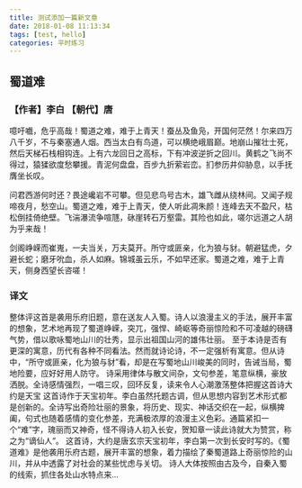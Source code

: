 ```yaml
---
title: 测试添加一篇新文章
date: 2018-01-08 11:13:34
tags: [test, hello]
categories: 平时练习
---
```


## 蜀道难

### 【作者】李白 【朝代】唐

噫吁嚱，危乎高哉！蜀道之难，难于上青天！蚕丛及鱼凫，开国何茫然！<!--more-->尔来四万八千岁，不与秦塞通人烟。西当太白有鸟道，可以横绝峨眉巅。地崩山摧壮士死，然后天梯石栈相钩连。上有六龙回日之高标，下有冲波逆折之回川。黄鹤之飞尚不得过，猿猱欲度愁攀援。青泥何盘盘，百步九折萦岩峦。扪参历井仰胁息，以手抚膺坐长叹。

问君西游何时还？畏途巉岩不可攀。但见悲鸟号古木，雄飞雌从绕林间。又闻子规啼夜月，愁空山。蜀道之难，难于上青天，使人听此凋朱颜！连峰去天不盈尺，枯松倒挂倚绝壁。飞湍瀑流争喧豗，砯崖转石万壑雷。其险也如此，嗟尔远道之人胡为乎来哉！

剑阁峥嵘而崔嵬，一夫当关，万夫莫开。所守或匪亲，化为狼与豺。朝避猛虎，夕避长蛇；磨牙吮血，杀人如麻。锦城虽云乐，不如早还家。蜀道之难，难于上青天，侧身西望长咨嗟！

### 译文

整体评这首是袭用乐府旧题，意在送友人入蜀。诗人以浪漫主义的手法，展开丰富的想象，艺术地再现了蜀道峥嵘，突兀，强悍、崎岖等奇丽惊险和不可凌越的磅礴气势，借以歌咏蜀地山川的壮秀，显示出祖国山河的雄伟壮丽。
至于本诗是否有更深的寓意，历代有各种不同看法。然而就诗论诗，不一定强析有寓意。但从诗中，“所守或匪亲，化为狼与豺”看，却是在写蜀地山川峻美的同时，告诫当局，蜀地险要，应好好用人防守。
诗采用律体与散文间杂，文句参差，笔意纵横，豪放洒脱。全诗感情强烈，一唱三叹，回环反复，读来令人心潮激荡整体把握这首诗大约是天宝
这首诗作于天宝初年。李白虽然托题古调，但从思想内容到艺术形式都是创新的。全诗写出奇险壮丽的景象，将历史、现实、神话交织在一起，纵横捭阖，句式也随着感情的变化参差，充满极浓厚的浪漫主义色彩。通篇紧扣一个“难”字，瑰丽而又神奇，怪不得诗人初入长安，贺知章一读此诗就大为赞赏，称之为“谪仙人”。
这首诗，大约是唐玄宗天宝初年，李白第一次到长安时写的。《蜀道难》是他袭用乐府古题，展开丰富的想象，着力描绘了秦蜀道路上奇丽惊险的山川，并从中透露了对社会的某些忧虑与关切。
诗人大体按照由古及今，自秦入蜀的线索，抓住各处山水特点来...